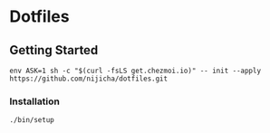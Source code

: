 # Dotfiles

## Getting Started

```shell
env ASK=1 sh -c "$(curl -fsLS get.chezmoi.io)" -- init --apply https://github.com/nijicha/dotfiles.git
```

### Installation

`./bin/setup`

